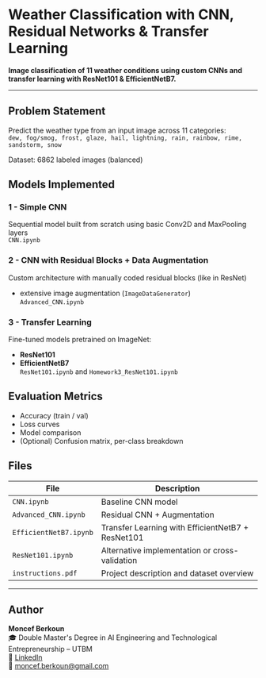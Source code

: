 # Weather Classification with CNN, Residual Networks & Transfer Learning

**Image classification of 11 weather conditions using custom CNNs and transfer learning with ResNet101 & EfficientNetB7.**

---

## Problem Statement

Predict the weather type from an input image across 11 categories:  
`dew, fog/smog, frost, glaze, hail, lightning, rain, rainbow, rime, sandstorm, snow`

Dataset: 6862 labeled images (balanced)

## Models Implemented

### 1 - Simple CNN  
Sequential model built from scratch using basic Conv2D and MaxPooling layers  
`CNN.ipynb`

### 2 - CNN with Residual Blocks + Data Augmentation  
Custom architecture with manually coded residual blocks (like in ResNet)  
+ extensive image augmentation (`ImageDataGenerator`)  
`Advanced_CNN.ipynb`

### 3 - Transfer Learning  
Fine-tuned models pretrained on ImageNet:
- **ResNet101**
- **EfficientNetB7**  
`ResNet101.ipynb` and `Homework3_ResNet101.ipynb`

## Evaluation Metrics

- Accuracy (train / val)
- Loss curves
- Model comparison
- (Optional) Confusion matrix, per-class breakdown

## Files

| File                             | Description                                           |
|----------------------------------|-------------------------------------------------------|
| `CNN.ipynb`              | Baseline CNN model                                    |
| `Advanced_CNN.ipynb`              | Residual CNN + Augmentation                           |
| `EfficientNetB7.ipynb` | Transfer Learning with EfficientNetB7 + ResNet101     |
| `ResNet101.ipynb`      | Alternative implementation or cross-validation        |
| `instructions.pdf`              | Project description and dataset overview              |

---

## Author

**Moncef Berkoun**  
🎓 Double Master's Degree in AI Engineering and Technological Entrepreneurship – UTBM  
🔗 [LinkedIn](https://www.linkedin.com/in/moncef-berkoun/)  
📧 moncef.berkoun@gmail.com
